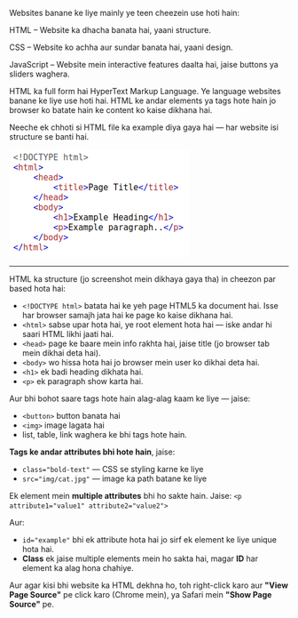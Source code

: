 Websites banane ke liye mainly ye teen cheezein use hoti hain:

HTML – Website ka dhacha banata hai, yaani structure.

CSS – Website ko achha aur sundar banata hai, yaani design.

JavaScript – Website mein interactive features daalta hai, jaise buttons ya sliders waghera.

HTML ka full form hai HyperText Markup Language. Ye language websites banane ke liye use hoti hai. HTML ke andar elements ya tags hote hain jo browser ko batate hain ke content ko kaise dikhana hai.

Neeche ek chhoti si HTML file ka example diya gaya hai — har website isi structure se banti hai.

![HTML STRUCTURE](https://github.com/habib392/ImagesSS/blob/fa834fc3585704e92836fe914d9b36e7141d0c98/example_html.png)

---

HTML ka structure (jo screenshot mein dikhaya gaya tha) in cheezon par based hota hai:

* `<!DOCTYPE html>` batata hai ke yeh page HTML5 ka document hai. Isse har browser samajh jata hai ke page ko kaise dikhana hai.
* `<html>` sabse upar hota hai, ye root element hota hai — iske andar hi saari HTML likhi jaati hai.
* `<head>` page ke baare mein info rakhta hai, jaise title (jo browser tab mein dikhai deta hai).
* `<body>` wo hissa hota hai jo browser mein user ko dikhai deta hai.
* `<h1>` ek badi heading dikhata hai.
* `<p>` ek paragraph show karta hai.

Aur bhi bohot saare tags hote hain alag-alag kaam ke liye — jaise:

* `<button>` button banata hai
* `<img>` image lagata hai
* list, table, link waghera ke bhi tags hote hain.

**Tags ke andar attributes bhi hote hain**, jaise:

* `class="bold-text"` — CSS se styling karne ke liye
* `src="img/cat.jpg"` — image ka path batane ke liye

Ek element mein **multiple attributes** bhi ho sakte hain.
Jaise: `<p attribute1="value1" attribute2="value2">`

Aur:

* `id="example"` bhi ek attribute hota hai jo sirf ek element ke liye unique hota hai.
* **Class** ek jaise multiple elements mein ho sakta hai, magar **ID** har element ka alag hona chahiye.

Aur agar kisi bhi website ka HTML dekhna ho, toh right-click karo aur **"View Page Source"** pe click karo (Chrome mein), ya Safari mein **"Show Page Source"** pe.

